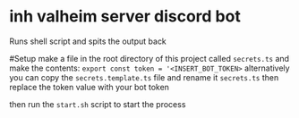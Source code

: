 # inh valheim server discord bot

Runs shell script and spits the output back

#Setup
make a file in the root directory of this project called `secrets.ts` and make the contents:
`export const token = '<INSERT_BOT_TOKEN>`
alternatively you can copy the `secrets.template.ts` file and rename it `secrets.ts` then replace the token value with your bot token

then run the `start.sh` script to start the process

